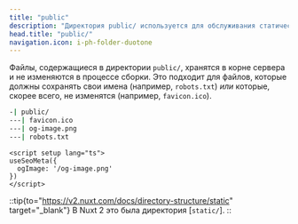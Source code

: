 ```yaml
---
title: "public"
description: "Директория public/ используется для обслуживания статических ресурсов веб-сайта."
head.title: "public/"
navigation.icon: i-ph-folder-duotone
---
```


Файлы, содержащиеся в директории `public/`, хранятся в корне сервера и не изменяются в процессе сборки. Это подходит для файлов, которые должны сохранять свои имена (например, `robots.txt`) _или_ которые, скорее всего, не изменятся (например, `favicon.ico`).

```bash [Структура директории]
-| public/
---| favicon.ico
---| og-image.png
---| robots.txt
```

```vue [app.vue]
<script setup lang="ts">
useSeoMeta({
  ogImage: '/og-image.png'
})
</script>
```

::tip{to="https://v2.nuxt.com/docs/directory-structure/static" target="_blank"}
В Nuxt 2 это была директория [`static/`].
::
